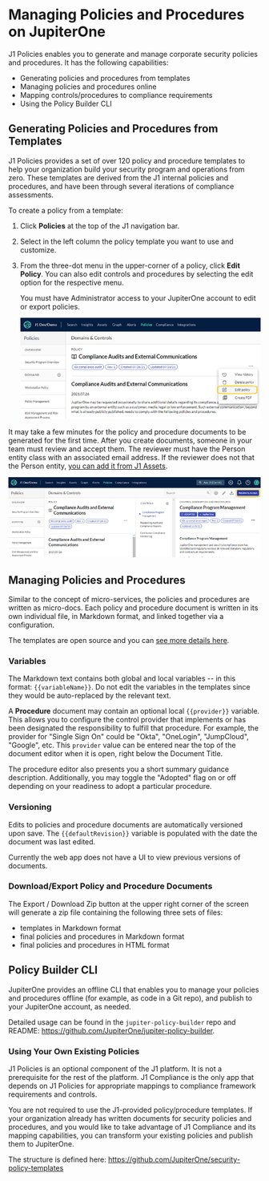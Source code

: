 # Managing Policies and Procedures on JupiterOne

J1 Policies enables you to generate and manage corporate security policies and procedures. It has the following capabilities:

- Generating policies and procedures from templates
- Managing policies and procedures online
- Mapping controls/procedures to compliance requirements
- Using the Policy Builder CLI

## Generating Policies and Procedures from Templates

J1 Policies provides a set of over 120 policy and procedure templates to help your organization build your security program and operations from zero. These templates are derived from the J1 internal policies and procedures, and have been through several iterations of compliance assessments.

To create a policy from a template:

1. Click **Policies** at the top of the J1 navigation bar.

2. Select in the left column the policy template you want to use and customize.

3. From the three-dot menu in the upper-corner of a policy, click **Edit Policy**. You can also edit  controls and procedures by selecting the edit option for the respective menu.

   You must have Administrator access to your JupiterOne account to edit or export policies.
   

   ![](../assets/policies-edit.png) 

   

It may take a few minutes for the policy and procedure documents to be generated for the first time. After you create documents, someone in your team must review and accept them. The reviewer must have the Person entity class with an associated email address. If the reviewer does not that the Person entity, [you can add it from J1 Assets](../getting-started_and-admin/person-team-relationship.md). 

![](../assets/policies-accept.png) 


## Managing Policies and Procedures

Similar to the concept of micro-services, the policies and procedures are written as micro-docs.  Each policy and procedure document is written in its own individual file, in Markdown format, and linked together via a configuration.

The templates are open source and you can [see more details here](https://github.com/JupiterOne/security-policy-templates).

### Variables

The Markdown text contains both global and local variables -- in this format: `{{variableName}}`. Do not edit the variables in the templates since they would be auto-replaced by the relevant text.

A **Procedure** document may contain an optional local `{{provider}}` variable. This allows you to configure the control provider that implements or has been designated the responsibility to fulfill that procedure. For example, the provider for "Single Sign On" could be "Okta", "OneLogin", "JumpCloud", "Google", etc. This `provider` value can be entered near the top of the document editor when it is open, right below the Document Title.

The procedure editor also presents you a short summary guidance description. Additionally, you may toggle the "Adopted" flag on or off depending on your readiness to adopt a particular procedure.

### Versioning

Edits to policies and procedure documents are automatically versioned upon save. The `{{defaultRevision}}` variable is populated with the date the document was last edited.

Currently the web app does not have a UI to view previous versions of documents.

### Download/Export Policy and Procedure Documents

The Export / Download Zip button at the upper right corner of the screen will generate a zip file containing the following three sets of files:

- templates in Markdown format
- final policies and procedures in Markdown format
- final policies and procedures in HTML format

## Policy Builder CLI

JupiterOne provides an offline CLI that enables you to manage your policies and procedures offline (for example, as code in a Git repo), and publish to your JupiterOne account, as needed.

Detailed usage can be found in the `jupiter-policy-builder` repo and README: <https://github.com/JupiterOne/jupiter-policy-builder>.

### Using Your Own Existing Policies

J1 Policies is an optional component of the J1 platform. It is not a prerequisite for the rest of the platform. J1 Compliance is the only app that depends on J1 Policies for appropriate mappings to compliance framework requirements and controls.

You are not required to use the J1-provided policy/procedure templates. If your organization already has written documents for security policies and procedures, and you would like to take advantage of J1 Compliance and its mapping capabilities, you can transform your existing policies and publish them to JupiterOne.

The structure is defined here: <https://github.com/JupiterOne/security-policy-templates>
